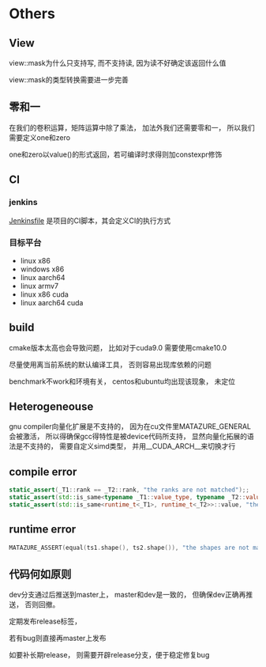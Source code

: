 # Others

## View

view::mask为什么只支持写, 而不支持读, 因为读不好确定该返回什么值

view::mask的类型转换需要进一步完善

## 零和一

在我们的卷积运算，矩阵运算中除了乘法， 加法外我们还需要零和一， 所以我们需要定义one和zero

one和zero以value()的形式返回，若可编译时求得则加constexpr修饰

## CI

### jenkins

[Jenkinsfile](../Jenkinsfile) 是项目的CI脚本，其会定义CI的执行方式

### 目标平台

* linux x86
* windows x86
* linux aarch64
* linux armv7
* linux x86 cuda
* linux aarch64 cuda

## build

cmake版本太高也会导致问题， 比如对于cuda9.0 需要使用cmake10.0

尽量使用离当前系统的默认编译工具， 否则容易出现库依赖的问题

benchmark不work和环境有关， centos和ubuntu均出现该现象， 未定位 

## Heterogeneouse

gnu compiler向量化扩展是不支持的， 因为在cu文件里MATAZURE_GENERAL会被激活， 所以得确保gcc得特性是被device代码所支持， 显然向量化拓展的语法是不支持的， 需要自定义simd类型， 并用__CUDA_ARCH__来切换才行

## compile error

```c++
static_assert(_T1::rank == _T2::rank, "the ranks are not matched");;
static_assert(std::is_same<typename _T1::value_type, typename _T2::value_type>::value, "the value types are not matched");
static_assert(std::is_same<runtime_t<_T1>, runtime_t<_T2>>::value, "the runtime types are not matched");
```

## runtime error

```c++
MATAZURE_ASSERT(equal(ts1.shape(), ts2.shape()), "the shapes are not matched");
```

## 代码何如原则

dev分支通过后推送到master上， master和dev是一致的， 但确保dev正确再推送， 否则回撤。

定期发布release标签，

若有bug则直接再master上发布

如要补长期release， 则需要开辟release分支，便于稳定修复bug
